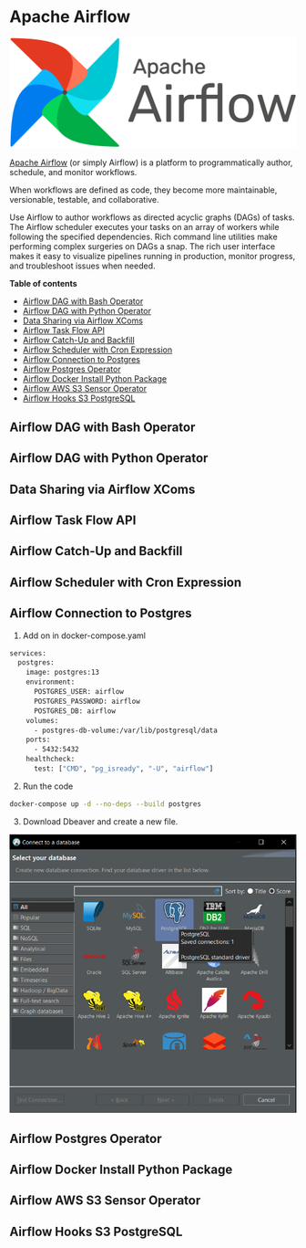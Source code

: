 # Apache Airflow

<picture width="500">
  <img
    src="https://github.com/apache/airflow/blob/19ebcac2395ef9a6b6ded3a2faa29dc960c1e635/docs/apache-airflow/img/logos/wordmark_1.png?raw=true"
    alt="Apache Airflow logo"
  />
</picture>

[Apache Airflow](https://airflow.apache.org/docs/apache-airflow/stable/) (or simply Airflow) is a platform to programmatically author, schedule, and monitor workflows.

When workflows are defined as code, they become more maintainable, versionable, testable, and collaborative.

Use Airflow to author workflows as directed acyclic graphs (DAGs) of tasks. The Airflow scheduler executes your tasks on an array of workers while following the specified dependencies. Rich command line utilities make performing complex surgeries on DAGs a snap. The rich user interface makes it easy to visualize pipelines running in production, monitor progress, and troubleshoot issues when needed.

**Table of contents**

- [Airflow DAG with Bash Operator](#Airflow-DAG-with-Bash-Operator)  
- [Airflow DAG with Python Operator](#Airflow-DAG-with-Python-Operator)  
- [Data Sharing via Airflow XComs](#Data-Sharing-via-Airflow-XComs)  
- [Airflow Task Flow API](#Airflow-Task-Flow-API)  
- [Airflow Catch-Up and Backfill](#Airflow-Catch-Up-and-Backfill)  
- [Airflow Scheduler with Cron Expression](#Airflow-Scheduler-with-Cron-Expression)  
- [Airflow Connection to Postgres](#Airflow-Connection-to-Postgres)  
- [Airflow Postgres Operator](#Airflow-Postgres-Operator)  
- [Airflow Docker Install Python Package](#Airflow-Docker-Install-Python-Package)  
- [Airflow AWS S3 Sensor Operator](#Airflow-AWS-S3-Sensor-Operator)  
- [Airflow Hooks S3 PostgreSQL](#Airflow-Hooks-S3-PostgreSQL)  

## Airflow DAG with Bash Operator  

## Airflow DAG with Python Operator  

## Data Sharing via Airflow XComs  

## Airflow Task Flow API  

## Airflow Catch-Up and Backfill  

## Airflow Scheduler with Cron Expression  

## Airflow Connection to Postgres
1. Add on in docker-compose.yaml
```bash
services:
  postgres:
    image: postgres:13
    environment:
      POSTGRES_USER: airflow
      POSTGRES_PASSWORD: airflow
      POSTGRES_DB: airflow
    volumes:
      - postgres-db-volume:/var/lib/postgresql/data
    ports:
      - 5432:5432
    healthcheck:
      test: ["CMD", "pg_isready", "-U", "airflow"]
```
2. Run the code
```bash
docker-compose up -d --no-deps --build postgres
```
3. Download Dbeaver and create a new file.
<picture width="200">
  <img
    src="https://github.com/WaiYongF/Airflow/blob/main/Images/image.png"
    alt="Selection of Postgres Connection in Dbeaver"
  />
</picture>

## Airflow Postgres Operator  

## Airflow Docker Install Python Package  

## Airflow AWS S3 Sensor Operator  

## Airflow Hooks S3 PostgreSQL  




